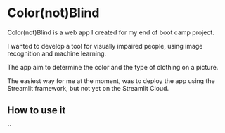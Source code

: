 # Color(not)Blind

Color(not)Blind is a web app I created for my end of boot camp project.

I wanted to develop a tool for visually impaired people, using image recognition and machine learning.

The app aim to determine the color and the type of clothing on a picture.

The easiest way for me at the moment, was to deploy the app using the Streamlit framework, but not yet on the Streamlit Cloud.


## How to use it

``
